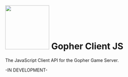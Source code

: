 # <img src="https://raw.githubusercontent.com/hewiefreeman/GopherClientJS/master/JS_Gopher.png" width="140" height="140"> Gopher Client JS
The JavaScript Client API for the Gopher Game Server.

-IN DEVELOPMENT-
